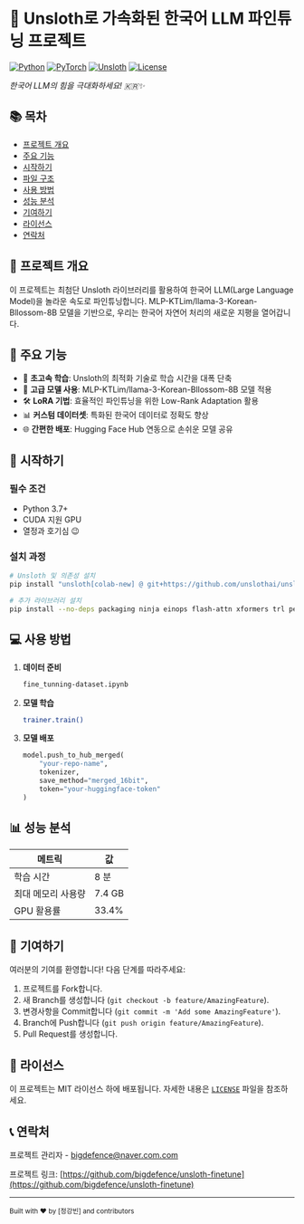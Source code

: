 # 🚀 Unsloth로 가속화된 한국어 LLM 파인튜닝 프로젝트

[![Python](https://img.shields.io/badge/Python-3.7%2B-blue)](https://www.python.org/)
[![PyTorch](https://img.shields.io/badge/PyTorch-2.2.1%2B-red)](https://pytorch.org/)
[![Unsloth](https://img.shields.io/badge/Unsloth-Latest-green)](https://github.com/unslothai/unsloth)
[![License](https://img.shields.io/badge/License-MIT-yellow)](LICENSE)

*한국어 LLM의 힘을 극대화하세요! 🇰🇷✨*


## 📚 목차
- [프로젝트 개요](#-프로젝트-개요)
- [주요 기능](#-주요-기능)
- [시작하기](#-시작하기)
- [파일 구조](#-파일-구조)
- [사용 방법](#-사용-방법)
- [성능 분석](#-성능-분석)
- [기여하기](#-기여하기)
- [라이선스](#-라이선스)
- [연락처](#-연락처)

## 🌟 프로젝트 개요

이 프로젝트는 최첨단 Unsloth 라이브러리를 활용하여 한국어 LLM(Large Language Model)을 놀라운 속도로 파인튜닝합니다. MLP-KTLim/llama-3-Korean-Bllossom-8B 모델을 기반으로, 우리는 한국어 자연어 처리의 새로운 지평을 열어갑니다.

## 🎯 주요 기능

- 🚄 **초고속 학습**: Unsloth의 최적화 기술로 학습 시간을 대폭 단축
- 🧠 **고급 모델 사용**: MLP-KTLim/llama-3-Korean-Bllossom-8B 모델 적용
- 🛠 **LoRA 기법**: 효율적인 파인튜닝을 위한 Low-Rank Adaptation 활용
- 📊 **커스텀 데이터셋**: 특화된 한국어 데이터로 정확도 향상
- 🌐 **간편한 배포**: Hugging Face Hub 연동으로 손쉬운 모델 공유

## 🚀 시작하기

### 필수 조건

- Python 3.7+
- CUDA 지원 GPU
- 열정과 호기심 😉

### 설치 과정

```bash
# Unsloth 및 의존성 설치
pip install "unsloth[colab-new] @ git+https://github.com/unslothai/unsloth.git"

# 추가 라이브러리 설치
pip install --no-deps packaging ninja einops flash-attn xformers trl peft accelerate bitsandbytes
```

## 💻 사용 방법

1. **데이터 준비**
   ```bash
   fine_tunning-dataset.ipynb
   ```

2. **모델 학습**
   ```bash
   trainer.train()
   ```

3. **모델 배포**
   ```python
   model.push_to_hub_merged(
       "your-repo-name",
       tokenizer,
       save_method="merged_16bit",
       token="your-huggingface-token"
   )
   ```

## 📊 성능 분석

| 메트릭 | 값 |
|--------|------|
| 학습 시간 | 8 분 |
| 최대 메모리 사용량 | 7.4 GB |
| GPU 활용률 | 33.4% |

## 🤝 기여하기

여러분의 기여를 환영합니다! 다음 단계를 따라주세요:

1. 프로젝트를 Fork합니다.
2. 새 Branch를 생성합니다 (`git checkout -b feature/AmazingFeature`).
3. 변경사항을 Commit합니다 (`git commit -m 'Add some AmazingFeature'`).
4. Branch에 Push합니다 (`git push origin feature/AmazingFeature`).
5. Pull Request를 생성합니다.

## 📜 라이선스

이 프로젝트는 MIT 라이선스 하에 배포됩니다. 자세한 내용은 [`LICENSE`](LICENSE) 파일을 참조하세요.

## 📞 연락처

프로젝트 관리자 - bigdefence@naver.com.com

프로젝트 링크: [https://github.com/bigdefence/unsloth-finetune](https://github.com/bigdefence/unsloth-finetune)

---

  <sub>Built with ❤️ by [정강빈] and contributors</sub>

